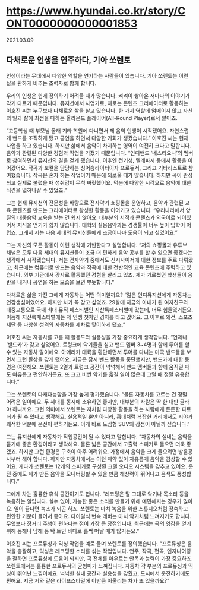 # https://www.hyundai.co.kr/story/CONT0000000000001853

2021.03.09

## 다채로운 인생을 연주하다, 기아 쏘렌토

인생이라는 무대에서 다양한 역할을 연기하는 사람들이 있습니다. 기아 쏘렌토는 이런 삶을 환하게 비추는 조력자로 함께 합니다.

우리의 인생은 쉽게 정의하기 어려울 때가 많습니다. 켜켜이 쌓아온 저마다의 이야기가 각기 다르기 때문입니다. 뮤지션에서 사업가로, 때로는 콘텐츠 크리에이터로 활동하는 이호진 씨는 누구보다 다채로운 삶을 살고 있습니다. 한 가지 역할에 얽매이지 않고 자신의 일과 삶에 최선을 다하는 올라운드 플레이어(All-Round Player)로서 말이죠.

“고등학생 때 부모님 몰래 기타 학원에 다니면서 제 음악 인생이 시작됐어요. 자연스럽게 밴드를 조직하게 됐고 공연을 하면서 다양한 기회가 생겼습니다.” 이호진 씨는 현재 사업을 하고 있습니다. 하지만 삶에서 음악이 차지하는 영역이 여전히 크다고 말합니다. 음악과 관련된 다양한 경험과 직업을 가졌기 때문입니다. “인디밴드 ‘네스티요나’의 멤버로 참여하면서 뮤지션의 길을 걷게 됐습니다. 이후엔 전기성, 텔레파시 등에서 활동을 이어갔어요. 작곡과 보컬을 담당하는 싱어송라이터이자 프로듀서, 그리고 기타리스트로 참여했습니다. 작곡은 혼자 하는 작업이기 때문에 외로울 때가 많습니다. 하지만 곡이 완성되고 실제로 불렀을 때 성취감이 무척 짜릿했어요. 덕분에 다양한 시각으로 음악에 대한 식견을 넓혀나갈 수 있었죠.”

그는 현재 뮤지션의 전문성을 바탕으로 전자악기 쇼핑몰을 운영하고, 음악과 관련된 교육 콘텐츠를 만드는 크리에이터로 왕성한 활동을 이어가고 있습니다. “우리나라에서 양질의 대중음악 교육을 받는 건 쉽지 않아요. 대부분의 서적과 콘텐츠가 외국어로 되어있어서 지식을 얻기가 쉽지 않습니다. 대학의 실용음악과는 경쟁률이 너무 높아 입학이 어렵죠. 그래서 저는 다음 세대의 뮤지션들에게 조금이나마 도움이 되고 싶었어요.”

그는 자신의 모든 활동이 이런 생각에 기반한다고 설명합니다. “저의 쇼핑몰과 유튜브 채널은 모두 다음 세대의 뮤지션들이 조금 더 편하게 음악 공부를 할 수 있으면 좋겠다는 생각에서 시작됐습니다. 저는 전자악기 중에서도 신시사이저에 대한 정보를 주로 다뤄왔고, 최근에는 컴퓨터로 만드는 음악과 작곡에 대한 전반적인 교육 콘텐츠에 주력하고 있습니다. 외부 기관에서 강사로 활동했던 경험을 살리고 있죠. 제가 가르쳤던 학생들이 음반을 내거나 공연을 하는 모습을 보면 뿌듯합니다.”

다채로운 삶을 가진 그에게 자동차는 어떤 의미일까요? “젊은 인디뮤지션에게 자동차는 언감생심이었어요. 하지만 차가 꼭 갖고 싶었죠. 29살에 지금의 아내가 된 여자친구와 대중교통으로 국내 최대 뮤직 페스티벌인 지산록페스티벌에 갔는데, 너무 힘들었거든요. 이듬해 지산록페스티벌에는 제 인생 첫차인 경차를 타고 갔어요. 그 이후로 왜건, 스포츠 세단 등 다양한 성격의 자동차를 제차로 맞이하게 됐죠.”

이호진 씨는 자동차를 고를 때 활용도와 실용성을 가장 중요하게 생각합니다. “언제나 ‘밴드카’가 갖고 싶었어요. 트렁크에 악기들을 싣고 밴드 멤버 3~4명과 함께 투어를 할 수 있는 자동차 말이에요. 아메리카 대륙을 횡단하면서 투어를 다니는 미국 밴드들을 보면서 그런 환상을 갖게 됐어요. 지금은 잠시 밴드 활동을 중단했지만, 밴드카에 대한 동경은 여전해요. 쏘렌토는 2열과 트렁크 공간이 넉넉해서 밴드 멤버들과 함께 움직일 때도 여유롭고 편안하거든요. 또 크고 비싼 악기를 옮길 일이 많은데 그럴 때 정말 유용합니다.”

그는 쏘렌토의 다재다능함을 가장 높게 평가했습니다. “물론 자동차를 고르는 건 정말 어려운 일이에요. 두 세대를 동시에 소유하면 좋지만, 대부분의 사람은 딱 한 대만 골라야 하니까요. 그런 의미에서 쏘렌토는 저처럼 다양한 활동을 하는 사람에게 든든한 파트너가 될 수 있다고 생각해요. 실용적일 뿐만 아니라, 홍대처럼 복잡한 거리에서도 시야가 쾌적한 덕분에 운전이 편하거든요. 이게 바로 도심형 SUV의 장점이 아닐까 싶습니다.”

그는 뮤지션에게 자동차가 작업공간이 될 수 있다고 말합니다. “자동차의 실내는 음악을 듣기에 좋은 환경이라고 생각해요. 물론 넓은 공간에서 고출력 스피커로 들으면 더욱 좋겠죠. 하지만 그런 환경은 구축이 아주 어려워요. 가정에서 음악을 크게 들으려면 방음공사부터 해야 합니다. 하지만 자동차에서는 이런 제약 없이 자유롭게 음악을 감상할 수 있어요. 게다가 쏘렌토는 12개의 스피커로 구성된 크렐 오디오 시스템을 갖추고 있어요. 운전 중에도 제가 만든 음악을 모니터링할 수 있을 만큼 해상력이 뛰어나고 음색도 풍성합니다.”

그에게 차는 훌륭한 휴식 공간이기도 합니다. “레코딩은 말 그대로 악기나 목소리 등을 녹음하는 일입니다. 실수 없이, 가능한 좋은 소리를 만들기 위해 예민해지는 경우가 많아요. 일이 끝나면 녹초가 되곤 하죠. 쏘렌토는 마치 녹음을 위한 스튜디오처럼 정숙하고 편안한 기분이 들어서 좋아요. 다이얼식 변속 레버는 마치 악기처럼 느껴지기도 합니다. 무엇보다 장거리 주행이 편하다는 점이 가장 큰 장점입니다. 최근에는 곡의 영감을 얻기 위해 동해나 남해 등 탁 트인 바다로 훌쩍 떠날 때가 많거든요.”

이호진 씨는 프로듀싱과 믹싱 작업을 예로 들며 쏘렌토를 정의했습니다. “프로듀싱은 음악을 총괄하고, 믹싱은 레코딩한 소리를 섞는 작업입니다. 연주, 작곡, 편곡, 엔지니어링을 잘하면 프로듀싱에 도움이 되지만, 곡 전체를 아우르는 안목과 능력이 가장 중요하죠. 쏘렌토에서는 훌륭한 프로듀서의 균형미가 느껴집니다. 자동차 각 부분의 프로듀싱과 믹싱이 뛰어난 느낌이에요. 넉넉한 실내 공간과 실용성을 갖췄고, 도시에서 운전하기에도 편해요. 지금 저와 같은 라이프스타일에 이만큼 어울리는 차가 또 있을까요?”